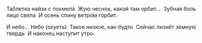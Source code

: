 Таблетка найза с похмелá  
Жую чеснок, какой там орбит…  
Зубная боль лицо свела  
И осень спину ветром горбит.

И небо… Небо (охуеть)  
Такое низкое, как-будто  
Сейчас лизнёт земную твердь  
И наконец наступит утро.